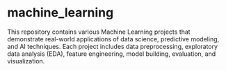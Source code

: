 # machine_learning
This repository contains various Machine Learning projects that demonstrate real-world applications of data science, predictive modeling, and AI techniques. Each project includes data preprocessing, exploratory data analysis (EDA), feature engineering, model building, evaluation, and visualization.
